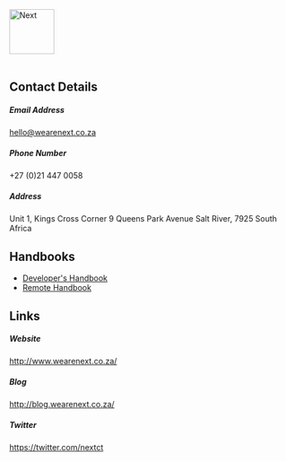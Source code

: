 <img height="80" src="https://raw.githubusercontent.com/we-are-next/readme/master/media/logo-dark.png?token=AAsY3rxhWKX6FihG-VfO1HCLBAGqeFQ-ks5Vm731wA%3D%3D" alt="Next">
<br>
<br>

## Contact Details

##### Email Address

hello@wearenext.co.za

##### Phone Number

+27 (0)21 447 0058

##### Address

Unit 1, Kings Cross Corner 9 Queens Park Avenue Salt River, 7925 South Africa

## Handbooks

- [Developer's Handbook](developers-handbook.md)
- [Remote Handbook](remote-handbook.md)

## Links

##### Website

http://www.wearenext.co.za/

##### Blog

http://blog.wearenext.co.za/

##### Twitter

https://twitter.com/nextct
